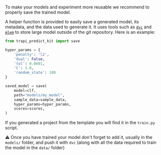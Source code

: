 To make your models and experiment more reusable we recommend to properly save the trained model.

A helper function is provided to easily save a generated model, its metadata, and the data used to generate it. It uses tools such as [`dvc`](https://dvc.org/) and [`mlem`](https://mlem.ai/) to store large model outside of the git repository. Here is an example:

```python
from trapi_predict_kit import save

hyper_params = {
    'penalty': 'l2',
    'dual': False,
    'tol': 0.0001,
    'C': 1.0,
    'random_state': 100
}

saved_model = save(
    model=clf,
    path="models/my_model",
    sample_data=sample_data,
    hyper_params=hyper_params,
    scores=scores,
)
```

If you generated a project from the template you will find it in the `train.py` script.

⚠️ Once you have trained your model don't forget to add it, usually in the `models/` folder, and push it with `dvc` (along with all the data required to train the model in the `data/` folder)
